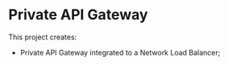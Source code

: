 # Private API Gateway

This project creates:
- Private API Gateway integrated to a Network Load Balancer;